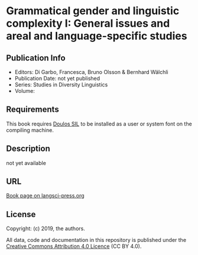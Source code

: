 # Grammatical gender and linguistic complexity I: General issues and areal and language-specific studies 

## Publication Info

- Editors: Di Garbo, Francesca, Bruno Olsson & Bernhard Wälchli
- Publication Date: not yet published
- Series: Studies in Diversity Linguistics  
- Volume: 

## Requirements
This book requires [Doulos SIL](https://software.sil.org/doulos/) to be installed as a user or system font on the compiling machine.

## Description
not yet available


## URL

[Book page on langsci-press.org](http://langsci-press.org/catalog/book/237)


## License

Copyright: (c) 2019, the authors.

All data, code and documentation in this repository is published under the
[Creative Commons Attribution 4.0 Licence](http://creativecommons.org/licenses/by/4.0/)
(CC BY 4.0).

